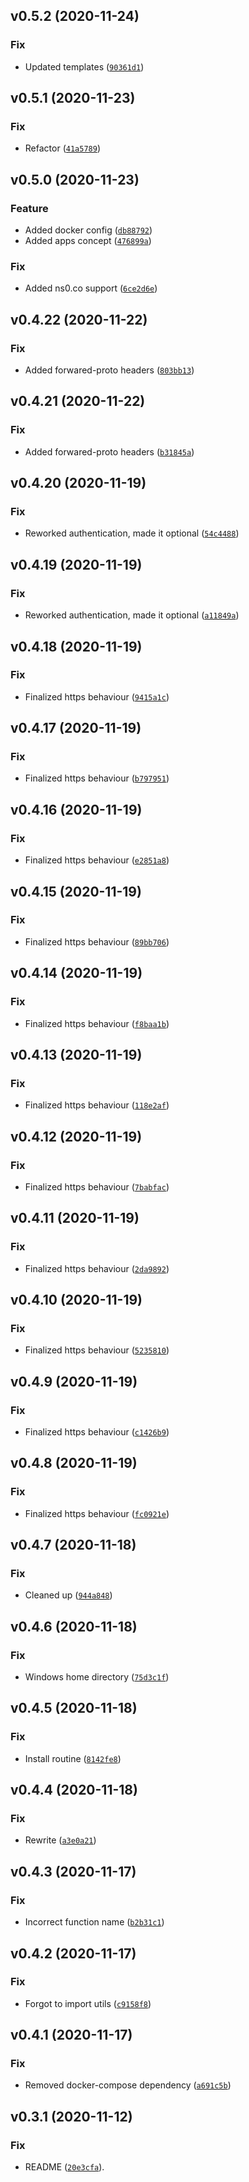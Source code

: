 <!--next-version-placeholder-->

## v0.5.2 (2020-11-24)
### Fix
* Updated templates ([`90361d1`](https://github.com/wearep3r/backplane/commit/90361d10aa1c658feb1c717924152630b446592a))

## v0.5.1 (2020-11-23)
### Fix
* Refactor ([`41a5789`](https://github.com/wearep3r/backplane/commit/41a5789f5a059b5709ea93bb1e1c589e018bc1f4))

## v0.5.0 (2020-11-23)
### Feature
* Added docker config ([`db88792`](https://github.com/wearep3r/backplane/commit/db88792418ef9ae88152e9f4c8021363232def81))
* Added apps concept ([`476899a`](https://github.com/wearep3r/backplane/commit/476899a08d0ece5bcb5954a5fb6115e59f4ce148))

### Fix
* Added ns0.co support ([`6ce2d6e`](https://github.com/wearep3r/backplane/commit/6ce2d6e17b06462aceee8d78a2583a1256db6413))

## v0.4.22 (2020-11-22)
### Fix
* Added forwared-proto headers ([`803bb13`](https://github.com/wearep3r/backplane/commit/803bb13d4dbd66094805be896cad6d28457d9103))

## v0.4.21 (2020-11-22)
### Fix
* Added forwared-proto headers ([`b31845a`](https://github.com/wearep3r/backplane/commit/b31845af2b65596b2268047093940c151e9675aa))

## v0.4.20 (2020-11-19)
### Fix
* Reworked authentication, made it optional ([`54c4488`](https://github.com/wearep3r/backplane/commit/54c4488a01fe5b83b011c8720c35ccd1e26fd7d1))

## v0.4.19 (2020-11-19)
### Fix
* Reworked authentication, made it optional ([`a11849a`](https://github.com/wearep3r/backplane/commit/a11849a5e9123db58bb762441cbef0edbfcc0b9e))

## v0.4.18 (2020-11-19)
### Fix
* Finalized https behaviour ([`9415a1c`](https://github.com/wearep3r/backplane/commit/9415a1cc7e782cbd2ce29c709f6797c455ec416f))

## v0.4.17 (2020-11-19)
### Fix
* Finalized https behaviour ([`b797951`](https://github.com/wearep3r/backplane/commit/b797951950ee3850f72b83b1fc657ccc99a67b54))

## v0.4.16 (2020-11-19)
### Fix
* Finalized https behaviour ([`e2851a8`](https://github.com/wearep3r/backplane/commit/e2851a8b500856a61a7e6d691ef4cbda8a4ac892))

## v0.4.15 (2020-11-19)
### Fix
* Finalized https behaviour ([`89bb706`](https://github.com/wearep3r/backplane/commit/89bb706eedc80ebc372763e48a8952f480094daa))

## v0.4.14 (2020-11-19)
### Fix
* Finalized https behaviour ([`f8baa1b`](https://github.com/wearep3r/backplane/commit/f8baa1b229850c5814564d79b2d6ba01c26931fc))

## v0.4.13 (2020-11-19)
### Fix
* Finalized https behaviour ([`118e2af`](https://github.com/wearep3r/backplane/commit/118e2afefb837536bebd7a1dea1dd79ce5b213f8))

## v0.4.12 (2020-11-19)
### Fix
* Finalized https behaviour ([`7babfac`](https://github.com/wearep3r/backplane/commit/7babfac996343dbf55a2ef032cdca440afef5814))

## v0.4.11 (2020-11-19)
### Fix
* Finalized https behaviour ([`2da9892`](https://github.com/wearep3r/backplane/commit/2da9892f86b49fe5cc7fa8303e3c3c5eea7135a2))

## v0.4.10 (2020-11-19)
### Fix
* Finalized https behaviour ([`5235810`](https://github.com/wearep3r/backplane/commit/523581038324e0891be6908284b7d9e991148618))

## v0.4.9 (2020-11-19)
### Fix
* Finalized https behaviour ([`c1426b9`](https://github.com/wearep3r/backplane/commit/c1426b9289b8e6cdaea8ee0b1b62aca1ef60ec8f))

## v0.4.8 (2020-11-19)
### Fix
* Finalized https behaviour ([`fc0921e`](https://github.com/wearep3r/backplane/commit/fc0921ef0a011d6f46d527f166dfd57973788daa))

## v0.4.7 (2020-11-18)
### Fix
* Cleaned up ([`944a848`](https://github.com/wearep3r/backplane/commit/944a8482c2a2954c426ccdfbdcd1dd73e1942c79))

## v0.4.6 (2020-11-18)
### Fix
* Windows home directory ([`75d3c1f`](https://github.com/wearep3r/backplane/commit/75d3c1f7ef1c0a6053a807078113437704a4c238))

## v0.4.5 (2020-11-18)
### Fix
* Install routine ([`8142fe8`](https://github.com/wearep3r/backplane/commit/8142fe8e43e46fbcb3ea25ae878ecfe482ebf7e9))

## v0.4.4 (2020-11-18)
### Fix
* Rewrite ([`a3e0a21`](https://github.com/wearep3r/backplane/commit/a3e0a21e751d4752a73e003578b7a9d8de2adad6))

## v0.4.3 (2020-11-17)
### Fix
* Incorrect function name ([`b2b31c1`](https://github.com/wearep3r/backplane/commit/b2b31c1bcec4b174d2eb8d2d8f994dceaee24a60))

## v0.4.2 (2020-11-17)
### Fix
* Forgot to import utils ([`c9158f8`](https://github.com/wearep3r/backplane/commit/c9158f8fa6c1b0750ccb71394cd577ba259f4a27))

## v0.4.1 (2020-11-17)
### Fix
* Removed docker-compose dependency ([`a691c5b`](https://github.com/wearep3r/backplane/commit/a691c5b340897583e106cef6b72592ca0653f709))

## v0.3.1 (2020-11-12)
### Fix
* README ([`20e3cfa`](https://github.com/wearep3r/backplane/commit/20e3cfa3ae1a029733fe8bc0c56b7e9ca7a7384a)).